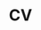 ---
layout: cv
permalink: /cv/
title: CV
description: Click on the pdf icon to view my CV!
nav: true
nav_order: 6
cv_pdf: rhea.pdf
---